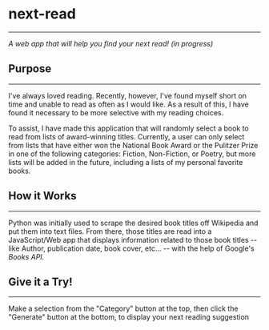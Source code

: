 # next-read 
---
*A web app that will help you find your next read! (in progress)*

## Purpose
---
I've always loved reading. Recently, however, I've found myself short on time and unable to read as often as I would like. As a result of this, I have
found it necessary to be more selective with my reading choices. 

To assist, I have made this application that will randomly select a book to read from lists of award-winning titles. Currently, a user
can only select from lists that have either won the National Book Award or the Pulitzer Prize in one of the following categories: Fiction, Non-Fiction, or
Poetry, but more lists will be added in the future, including a lists of my personal favorite books. 

## How it Works
---
Python was initially used to scrape the desired book titles off Wikipedia and put them into text files. From there, those titles are read into a JavaScript/Web app
that displays information related to those book titles -- like Author, publication date, book cover, etc... -- with the help of Google's *Books API*. 

## Give it a Try!
---
Make a selection from the "Category" button at the top, then click the "Generate" button at the bottom, to display your next reading suggestion

